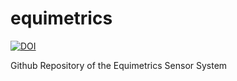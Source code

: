 # equimetrics


[![DOI](https://zenodo.org/badge/DOI/10.5281/zenodo.13367775.svg)](https://doi.org/10.5281/zenodo.13367775)


Github Repository of the Equimetrics Sensor System
